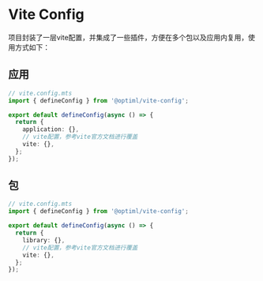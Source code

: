# Vite Config

项目封装了一层vite配置，并集成了一些插件，方便在多个包以及应用内复用，使用方式如下：

## 应用

```ts
// vite.config.mts
import { defineConfig } from '@optiml/vite-config';

export default defineConfig(async () => {
  return {
    application: {},
    // vite配置，参考vite官方文档进行覆盖
    vite: {},
  };
});
```

## 包

```ts
// vite.config.mts
import { defineConfig } from '@optiml/vite-config';

export default defineConfig(async () => {
  return {
    library: {},
    // vite配置，参考vite官方文档进行覆盖
    vite: {},
  };
});
```
